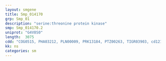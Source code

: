 ```yaml
---
layout: smgene
title: Smp_014170
grp: Smp_01
description: "serine:threonine protein kinase"
smp: Smp_014170.2
uniprot: "G4V8S0"
length:  3075
cdd: "COG0515, PHA03212, PLN00009, PRK13184, PTZ00263, TIGR03903, cd12121, cd14072, cl17070, cl21453, pfam00069, pfam02149, smart00220"
kk: ns
categories: sm
---
```

